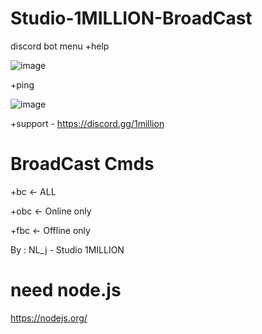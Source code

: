 # Studio-1MILLION-BroadCast
discord bot
menu +help

![image](https://github.com/user-attachments/assets/63609653-2e6d-4929-8c18-0af6b8db5911)

+ping

![image](https://github.com/user-attachments/assets/87ad8db4-9903-4c38-97e5-e06cc6d8b466)

+support - https://discord.gg/1million

# BroadCast Cmds
+bc <- ALL

+obc <- Online only

+fbc <- Offline only


By : NL_j - Studio 1MILLION

# need node.js
https://nodejs.org/
